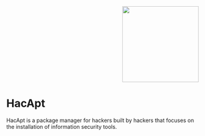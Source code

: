 
<div style="text-align:right">
<img height="200" src="https://user-images.githubusercontent.com/14183473/44804498-1b320e00-ab87-11e8-868d-cfa0c7058a0b.png">
</div>

# HacApt

HacApt is a package manager for hackers built by hackers that focuses on the installation of information security tools.